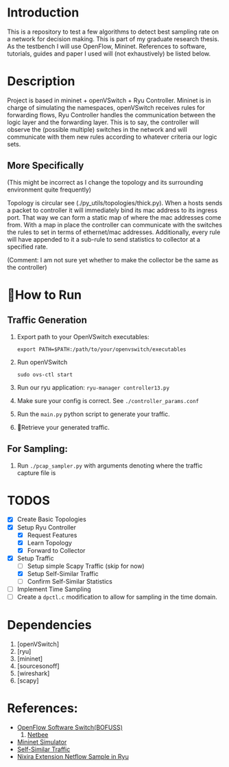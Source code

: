 # Introduction

This is a repository to test a few algorithms to detect 
best sampling rate on a network for decision making.
This is part of my graduate research thesis. 
As the testbench I will use OpenFlow, Mininet.
References to software, tutorials, guides and paper I used will (not exhaustively)
be listed below.




# Description

Project is based in mininet + openVSwitch + Ryu Controller. 
Mininet is in charge of simulating the namespaces, openVSwitch receives rules for 
forwarding flows, Ryu Controller handles the communication between the logic layer and the
forwarding layer. This is to say, the controller will observe the (possible multiple)
switches in the network and will communicate with them new rules according to whatever
criteria our logic sets.

## More Specifically


(This might be incorrect as I change the topology and its surrounding environment quite
frequently)

Topology is circular see (./py\_utils/topologies/thick.py).
When a hosts sends a packet to controller it will immediately bind its mac address to its
ingress port. That way we can form a static map of where the mac addresses come from. 
With a map in place the controller can communicate with the switches the rules to set in
terms of ethernet/mac addresses. 
Additionally, every rule will have appended to it a sub-rule to send statistics to
collector at a specified rate. 

(Comment: I am not sure yet whether to make the collector be the same as the controller)

# 🏃How to Run

## Traffic Generation

1. Export path to your OpenVSwitch executables:
   
   ```
   export PATH=$PATH:/path/to/your/openvswitch/executables
   ```
2. Run openVSwitch
   
   ```
   sudo ovs-ctl start
   ```
3. Run our ryu application: `ryu-manager controller13.py`
4. Make sure your config is correct. See `./controller_params.conf`
5. Run the `main.py` python script to generate your traffic.
6. 💫Retrieve your generated traffic.

## For Sampling:

1. Run `./pcap_sampler.py` with arguments denoting where the traffic capture file is

# TODOS

- [x] Create Basic Topologies
- [x] Setup Ryu Controller
    - [x] Request Features
    - [x] Learn Topology
    - [x] Forward to Collector
- [x] Setup Traffic
    - [ ] Setup simple Scapy Traffic (skip for now)
    - [x] Setup Self-Similar Traffic
    - [ ] Confirm Self-Similar Statistics
- [ ] Implement Time Sampling
- [ ] Create a `dpctl.c` modification to allow for sampling in the time domain.

# Dependencies

1. [openVSwitch]
1. [ryu]
1. [mininet]
1. [sourcesonoff]
1. [wireshark]
1. [scapy]

# References:

- [OpenFlow Software Switch(BOFUSS)](https://github.com/CPqD/ofsoftswitch13/tree/master)
  1. [Netbee](https://github.com/netgroup-polito/netbee.git)
- [Mininet Simulator](http://mininet.org/)
- [Self-Similar Traffic]()
- [Nixira Extension Netflow Sample in Ryu](https://ryu.readthedocs.io/en/latest/nicira_ext_ref.html#ryu.ofproto.ofproto_v1_3_parser.NXActionSample)

